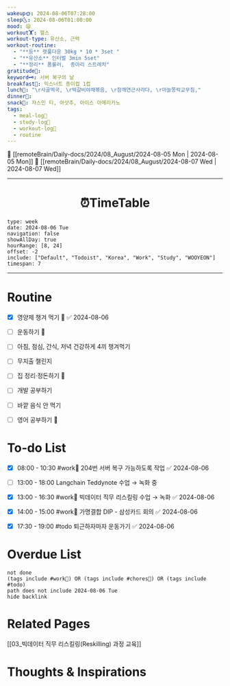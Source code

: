 ```yaml
---
wakeup🌞: 2024-08-06T07:28:00
sleep🌜: 2024-08-06T01:00:00
mood: 😪
workout🏋️: 헬스
workout-type: 유산소, 근력
workout-routine:
  - "**등** 랫풀다운 30kg * 10 * 3set "
  - "**유산소** 인터벌 3min 5set"
  - "**정리** 폼롤러,  종아리 스트레치"
gratitude🙏: 
keyword🗝️: 서버 복구의 날
breakfast🍳: 믹스너트 종이컵 1컵
lunch🍚: "\r사골떡국, \r떡갈비야채볶음, \r참깨연근사라다, \r마늘쫑락교무침,"
dinner🥗: 
snack🍬: 자스민 티, 아샷추, 아이스 아메리카노
tags:
  - meal-log📝
  - study-log📓
  - workout-log💪
  - routine
---
```


🔺 [[remoteBrain/Daily-docs/2024/08_August/2024-08-05 Mon | 2024-08-05 Mon]]
🔻 [[remoteBrain/Daily-docs/2024/08_August/2024-08-07 Wed | 2024-08-07 Wed]]
___
<h1> <center>⏰TimeTable </center> </h1>

```gEvent
type: week
date: 2024-08-06 Tue
navigation: false
showAllDay: true
hourRange: [8, 24]
offset: -2
include: ["Default", "Todoist", "Korea", "Work", "Study", "WOOYEON"]
timespan: 7
```

--- 


# Routine 

- [x] 영양제 챙겨 먹기 🔼 ✅ 2024-08-06
- [ ] 운동하기 🔼
- [ ] 아침, 점심, 간식, 저녁 건강하게 4끼 챙겨먹기
- [ ] 무지출 챌린지 
- [ ] 집 정리·정돈하기 🔼
- [ ] 개발 공부하기
- [ ] 바깥 음식 안 먹기 
- [ ] 영어 공부하기 🔼 


# To-do List

- [x] 08:00 - 10:30 #work💼 204번 서버 복구 가능하도록 작업 ✅ 2024-08-06
- [ ] 13:00 - 18:00  Langchain Teddynote 수업 → 녹화 중 
- [x] 13:00 - 16:30 #work💼 빅데이터 직무 리스킬링 수업 → 녹화 ✅ 2024-08-06
- [x] 14:00 - 15:00 #work💼 가명결합 DIP - 삼성카드 회의 ✅ 2024-08-06
- [x] 17:30 - 19:00 #todo 퇴근하자마자 운동가기 ✅ 2024-08-06


# Overdue List
```tasks
not done
(tags include #work💼) OR (tags include #chores🧺) OR (tags include #todo)
path does not include 2024-08-06 Tue
hide backlink
```


# Related Pages

[[03_빅데이터 직무 리스킬링(Reskilling) 과정 교육]]


# Thoughts & Inspirations

